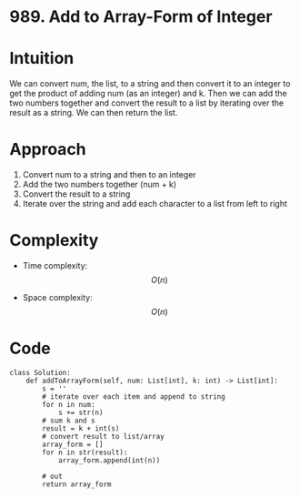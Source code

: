 # 989. Add to Array-Form of Integer

# Intuition
We can convert num, the list, to a string and then convert it to an integer to get the product of adding num 
(as an integer) and k. Then we can add the two numbers together and convert the result to a list by iterating over the
result as a string. We can then return the list.

# Approach
1. Convert num to a string and then to an integer
2. Add the two numbers together (num + k)
3. Convert the result to a string
4. Iterate over the string and add each character to a list from left to right

# Complexity
- Time complexity:
$$O(n)$$


- Space complexity:
$$O(n)$$

# Code
```
class Solution:
    def addToArrayForm(self, num: List[int], k: int) -> List[int]:
        s = ''
        # iterate over each item and append to string
        for n in num:
            s += str(n)
        # sum k and s
        result = k + int(s)
        # convert result to list/array
        array_form = []
        for n in str(result):
            array_form.append(int(n))

        # out
        return array_form
```